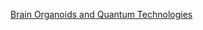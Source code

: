 [Brain Organoids and Quantum Technologies](https://www.chemicalqdevice.com/brain-organoids-and-quantum-technologies_1)
